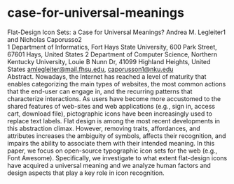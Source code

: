 # case-for-universal-meanings
Flat-Design Icon Sets: 
a Case for Universal Meanings?
Andrea M. Legleiter1 and Nicholas Caporusso2
<br />
1 Department of Informatics, Fort Hays State University, 
600 Park Street, 67601 Hays, United States
2 Department of Computer Science, Northern Kentucky University, 
Louie B Nunn Dr, 41099 Highland Heights, United States
amlegleiter@mail.fhsu.edu, caporusson1@nku.edu
<br />
Abstract. Nowadays, the Internet has reached a level of maturity that enables categorizing the main types of websites, 
the most common actions that the end-user can engage in, and the recurring patterns that characterize interactions. As 
users have become more accustomed to the shared features of web-sites and web applications (e.g., sign in, access cart, 
download file), pictographic icons have been increasingly used to replace text labels. Flat design is among the most recent 
developments in this abstraction climax. However, removing traits, affordances, and attributes increases the ambiguity of 
symbols, affects their recognition, and impairs the ability to associate them with their intended meaning.
     In this paper, we focus on open-source typographic icon sets for the web (e.g., Font Awesome). Specifically, we investigate 
to what extent flat-design icons have acquired a universal meaning and we analyze human factors and design aspects that play a
key role in icon recognition. 


